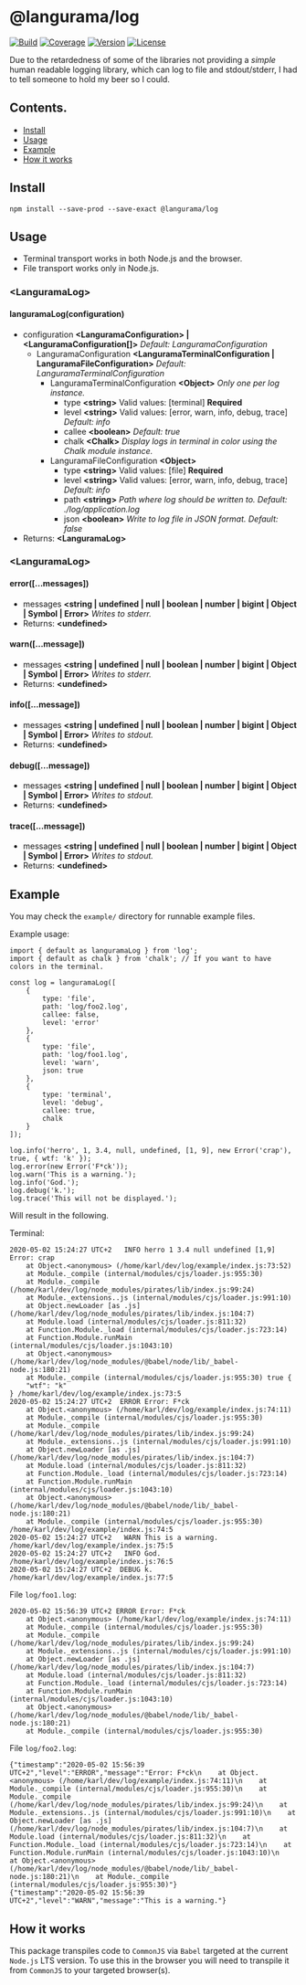 # @langurama/log

[![Build](https://img.shields.io/github/workflow/status/langurama/log/Langurama%20Log?style=for-the-badge)](https://github.com/langurama/log/actions?query=workflow%3A%22Langurama+Log%22)
[![Coverage](https://img.shields.io/codecov/c/github/langurama/log?style=for-the-badge)](https://codecov.io/gh/langurama/log/branch/master)
[![Version](https://img.shields.io/npm/v/@langurama/log.svg?style=for-the-badge)](https://www.npmjs.com/package/@langurama/log)
[![License](https://img.shields.io/npm/l/@langurama/log.svg?style=for-the-badge)](https://github.com/langurama/log/blob/master/LICENSE)

Due to the retardedness of some of the libraries not providing a _simple_ human readable logging library, which can log to file and stdout/stderr, I had to tell someone to hold my beer so I could.

## Contents.

-   [ Install ](#install)
-   [ Usage ](#usage)
-   [ Example ](#example)
-   [ How it works ](#how-it-works)

<a name="install"></a>

## Install

```
npm install --save-prod --save-exact @langurama/log
```

<a name="usage"></a>

## Usage

-   Terminal transport works in both Node.js and the browser.
-   File transport works only in Node.js.

### \<LanguramaLog\>

#### languramaLog(configuration)

-   configuration **\<LanguramaConfiguration\> | <LanguramaConfiguration[]>** _Default: LanguramaConfiguration_
    -   LanguramaConfiguration **<LanguramaTerminalConfiguration | LanguramaFileConfiguration>** _Default: LanguramaTerminalConfiguration_
        -   LanguramaTerminalConfiguration **\<Object\>** _Only one per log instance._
            -   type **\<string\>** Valid values: [terminal] **Required**
            -   level **\<string\>** Valid values: [error, warn, info, debug, trace] _Default: info_
            -   callee **\<boolean\>** _Default: true_
            -   chalk **\<Chalk\>** _Display logs in terminal in color using the Chalk module instance._
        -   LanguramaFileConfiguration **\<Object\>**
            -   type **\<string\>** Valid values: [file] **Required**
            -   level **\<string\>** Valid values: [error, warn, info, debug, trace] _Default: info_
            -   path **\<string\>** _Path where log should be written to._ _Default: ./log/application.log_
            -   json **\<boolean\>** _Write to log file in JSON format._ _Default: false_
-   Returns: **\<LanguramaLog\>**

### \<LanguramaLog\>

#### error([...messages])

-   messages **<string | undefined | null | boolean | number | bigint | Object | Symbol | Error>** _Writes to stderr._
-   Returns: **\<undefined\>**

#### warn([...message])

-   messages **<string | undefined | null | boolean | number | bigint | Object | Symbol | Error>** _Writes to stderr._
-   Returns: **\<undefined\>**

#### info([...message])

-   messages **<string | undefined | null | boolean | number | bigint | Object | Symbol | Error>** _Writes to stdout._
-   Returns: **\<undefined\>**

#### debug([...message])

-   messages **<string | undefined | null | boolean | number | bigint | Object | Symbol | Error>** _Writes to stdout._
-   Returns: **\<undefined\>**

#### trace([...message])

-   messages **<string | undefined | null | boolean | number | bigint | Object | Symbol | Error>** _Writes to stdout._
-   Returns: **\<undefined\>**

<a name="example"></a>

## Example

You may check the `example/` directory for runnable example files.

Example usage:

```
import { default as languramaLog } from 'log';
import { default as chalk } from 'chalk'; // If you want to have colors in the terminal.

const log = languramaLog([
    {
        type: 'file',
        path: 'log/foo2.log',
        callee: false,
        level: 'error'
    },
    {
        type: 'file',
        path: 'log/foo1.log',
        level: 'warn',
        json: true
    },
    {
        type: 'terminal',
        level: 'debug',
        callee: true,
        chalk
    }
]);

log.info('herro', 1, 3.4, null, undefined, [1, 9], new Error('crap'), true, { wtf: 'k' });
log.error(new Error('F*ck'));
log.warn('This is a warning.');
log.info('God.');
log.debug('k.');
log.trace('This will not be displayed.');
```

Will result in the following.

Terminal:

```
2020-05-02 15:24:27 UTC+2   INFO herro 1 3.4 null undefined [1,9] Error: crap
    at Object.<anonymous> (/home/karl/dev/log/example/index.js:73:52)
    at Module._compile (internal/modules/cjs/loader.js:955:30)
    at Module._compile (/home/karl/dev/log/node_modules/pirates/lib/index.js:99:24)
    at Module._extensions..js (internal/modules/cjs/loader.js:991:10)
    at Object.newLoader [as .js] (/home/karl/dev/log/node_modules/pirates/lib/index.js:104:7)
    at Module.load (internal/modules/cjs/loader.js:811:32)
    at Function.Module._load (internal/modules/cjs/loader.js:723:14)
    at Function.Module.runMain (internal/modules/cjs/loader.js:1043:10)
    at Object.<anonymous> (/home/karl/dev/log/node_modules/@babel/node/lib/_babel-node.js:180:21)
    at Module._compile (internal/modules/cjs/loader.js:955:30) true {
    "wtf": "k"
} /home/karl/dev/log/example/index.js:73:5
2020-05-02 15:24:27 UTC+2  ERROR Error: F*ck
    at Object.<anonymous> (/home/karl/dev/log/example/index.js:74:11)
    at Module._compile (internal/modules/cjs/loader.js:955:30)
    at Module._compile (/home/karl/dev/log/node_modules/pirates/lib/index.js:99:24)
    at Module._extensions..js (internal/modules/cjs/loader.js:991:10)
    at Object.newLoader [as .js] (/home/karl/dev/log/node_modules/pirates/lib/index.js:104:7)
    at Module.load (internal/modules/cjs/loader.js:811:32)
    at Function.Module._load (internal/modules/cjs/loader.js:723:14)
    at Function.Module.runMain (internal/modules/cjs/loader.js:1043:10)
    at Object.<anonymous> (/home/karl/dev/log/node_modules/@babel/node/lib/_babel-node.js:180:21)
    at Module._compile (internal/modules/cjs/loader.js:955:30) /home/karl/dev/log/example/index.js:74:5
2020-05-02 15:24:27 UTC+2   WARN This is a warning. /home/karl/dev/log/example/index.js:75:5
2020-05-02 15:24:27 UTC+2   INFO God. /home/karl/dev/log/example/index.js:76:5
2020-05-02 15:24:27 UTC+2  DEBUG k. /home/karl/dev/log/example/index.js:77:5
```

File `log/foo1.log`:

```
2020-05-02 15:56:39 UTC+2 ERROR Error: F*ck
    at Object.<anonymous> (/home/karl/dev/log/example/index.js:74:11)
    at Module._compile (internal/modules/cjs/loader.js:955:30)
    at Module._compile (/home/karl/dev/log/node_modules/pirates/lib/index.js:99:24)
    at Module._extensions..js (internal/modules/cjs/loader.js:991:10)
    at Object.newLoader [as .js] (/home/karl/dev/log/node_modules/pirates/lib/index.js:104:7)
    at Module.load (internal/modules/cjs/loader.js:811:32)
    at Function.Module._load (internal/modules/cjs/loader.js:723:14)
    at Function.Module.runMain (internal/modules/cjs/loader.js:1043:10)
    at Object.<anonymous> (/home/karl/dev/log/node_modules/@babel/node/lib/_babel-node.js:180:21)
    at Module._compile (internal/modules/cjs/loader.js:955:30)
```

File `log/foo2.log`:

```
{"timestamp":"2020-05-02 15:56:39 UTC+2","level":"ERROR","message":"Error: F*ck\n    at Object.<anonymous> (/home/karl/dev/log/example/index.js:74:11)\n    at Module._compile (internal/modules/cjs/loader.js:955:30)\n    at Module._compile (/home/karl/dev/log/node_modules/pirates/lib/index.js:99:24)\n    at Module._extensions..js (internal/modules/cjs/loader.js:991:10)\n    at Object.newLoader [as .js] (/home/karl/dev/log/node_modules/pirates/lib/index.js:104:7)\n    at Module.load (internal/modules/cjs/loader.js:811:32)\n    at Function.Module._load (internal/modules/cjs/loader.js:723:14)\n    at Function.Module.runMain (internal/modules/cjs/loader.js:1043:10)\n    at Object.<anonymous> (/home/karl/dev/log/node_modules/@babel/node/lib/_babel-node.js:180:21)\n    at Module._compile (internal/modules/cjs/loader.js:955:30)"}
{"timestamp":"2020-05-02 15:56:39 UTC+2","level":"WARN","message":"This is a warning."}
```

<a name="how-it-works"></a>

## How it works

This package transpiles code to `CommonJS` via `Babel` targeted at the current `Node.js` LTS version. To use this in the browser you will need to transpile it from `CommonJS` to your targeted browser(s).
